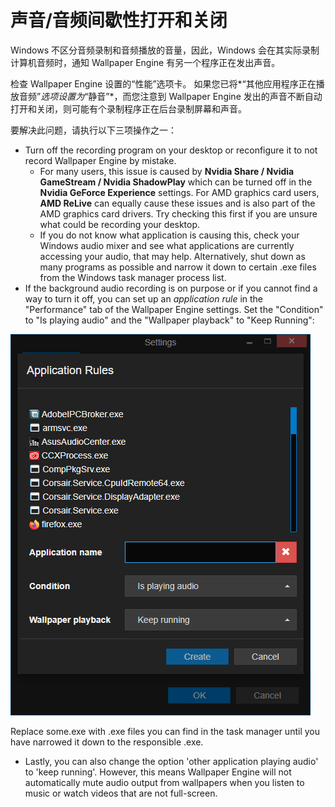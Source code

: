 # 声音/音频间歇性打开和关闭

Windows 不区分音频录制和音频播放的音量，因此，Windows 会在其实际录制计算机音频时，通知 Wallpaper Engine 有另一个程序正在发出声音。

检查 Wallpaper Engine 设置的“性能”选项卡。 如果您已将*“其他应用程序正在播放音频”*选项设置为*“静音”*，而您注意到 Wallpaper Engine 发出的声音不断自动打开和关闭，则可能有个录制程序正在后台录制屏幕和声音。

要解决此问题，请执行以下三项操作之一：

* Turn off the recording program on your desktop or reconfigure it to not record Wallpaper Engine by mistake.
    * For many users, this issue is caused by **Nvidia Share / Nvidia GameStream / Nvidia ShadowPlay** which can be turned off in the **Nvidia GeForce Experience** settings. For AMD graphics card users, **AMD ReLive** can equally cause these issues and is also part of the AMD graphics card drivers. Try checking this first if you are unsure what could be recording your desktop.
    * If you do not know what application is causing this, check your Windows audio mixer and see what applications are currently accessing your audio, that may help. Alternatively, shut down as many programs as possible and narrow it down to certain .exe files from the Windows task manager process list.
* If the background audio recording is on purpose or if you cannot find a way to turn it off, you can set up an *application rule* in the "Performance" tab of the Wallpaper Engine settings. Set the "Condition" to "Is playing audio" and the "Wallpaper playback" to "Keep Running":

![Application Rules can be found in the "Performance" tab of the Wallpaper Engine settings](./applicationrule.png)

Replace some.exe with .exe files you can find in the task manager until you have narrowed it down to the responsible .exe.

* Lastly, you can also change the option 'other application playing audio' to 'keep running'. However, this means Wallpaper Engine will not automatically mute audio output from wallpapers when you listen to music or watch videos that are not full-screen.
